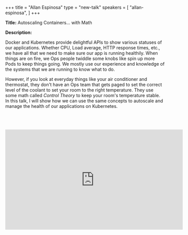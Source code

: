 +++
title = "Allan Espinosa"
type = "new-talk"
speakers = [
        "allan-espinosa",
]
+++
<div class="span-15  ">
  <div class="span-15  last ">
  <p><strong>Title:</strong>
Autoscaling Containers... with Math
</p>

<p><strong>Description:</strong></p>

<p>Docker and Kubernetes provide delightful APIs to show various statuses of our applications. Whether CPU, Load average, HTTP response times, etc., we have all that we need to make sure our app is running healthily. When things are on fire, we Ops people twiddle some knobs like spin up more Pods to keep things going. We mostly use our experience and knowledge of the systems that we are running to know what to do.
</p>
<p>
However, if you look at everyday things like your air conditioner and thermostat, they don't have an Ops team that gets paged to set the correct level of the coolant to set your room to the right temperature. They use some math called <i>Control Theory</i> to keep your room's temperature stable. In this talk, I will show how we can use the same concepts to autoscale and manage the health of our applications on Kubernetes.
</p>

<br>
<br>
<script async class="speakerdeck-embed" data-id="07209241539e49bf9918e1305614a491" data-ratio="1.77777777777778" src="//speakerdeck.com/assets/embed.js"></script>
<br>

<iframe width="560" height="315" src="https://www.youtube.com/embed/xA0MlIq9oms" frameborder="0" allowfullscreen></iframe>
<br>


  </div>
</div>